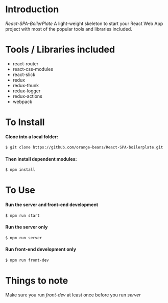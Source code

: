 # Introduction
*React-SPA-BoilerPlate*
A light-weight skeleton to start your React Web App project with most of the popular tools and libraries included.

# Tools / Libraries included
* react-router
* react-css-modules
* react-slick
* redux
* redux-thunk
* redux-logger
* redux-actions
* webpack

# To Install
#### Clone into a local folder:
```bash
$ git clone https://github.com/orange-beans/React-SPA-boilerplate.git
```
#### Then install dependent modules:
```bash
$ npm install
```

# To Use
#### Run the server and front-end development
```bash
$ npm run start
```

#### Run the server only
```bash
$ npm run server
```

#### Run front-end development only
```bash
$ npm run front-dev
```
# Things to note
Make sure you run *front-dev* at least once before you run *server*
